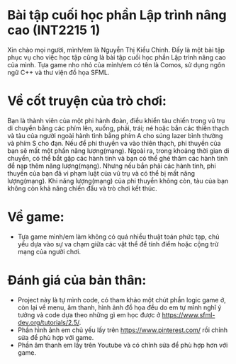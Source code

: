 # Bài tập cuối học phần Lập trình nâng cao (INT2215 1)
Xin chào mọi người, mình/em là Nguyễn Thị Kiều Chinh. Đấy là một bài tập phục vụ cho việc học tập cũng là bài tập cuối học phần Lập trình nâng cao của mình.
Tựa game nho nhỏ của mình/em có tên là Comos, sử dụng ngôn ngữ C++ và thư viện đồ họa SFML.
# Về cốt truyện của trò chơi:

Bạn là thành viên của một phi hành đoàn, điều khiển tàu chiến trong vũ trụ di chuyển bằng các phím lên, xuống, phải, trái; né hoặc bắn các thiên thạch và tàu của người ngoài hành tình bằng phím A cho súng lazer bình thường và phím S cho đạn. Nếu để phi thuyền va vào thiên thạch, phi thuyền của bạn sẽ mất một phần năng lượng(mạng). Ngoài ra, trong khoảng thời gian di chuyển, có thể bắt gặp các hành tinh và bạn có thể ghé thăm các hành tinh để nạp thêm năng lượng(mạng). Nhưng nếu bắn phải các hành tinh, phi thuyền của bạn đã vi phạm luật của vũ trụ và có thể bị mất năng lượng(mạng). Khi năng lượng(mạng) của phi thuyền không còn, tàu của bạn không còn khả năng chiến đấu và trò chơi kết thúc.

# Về game:

- Tựa game mình/em làm không có quá nhiều thuật toán phức tạp, chủ yếu dựa vào sự va chạm giữa các vật thể để tính điểm hoặc cộng trừ mạng của người chơi. 
# Đánh giá của bản thân:

 - Project này là tự mình code, có tham khảo một chút phần logic game ở, còn lại về menu, âm thanh, hình ảnh đồ họa đều do em tự mình nghĩ ý tưởng và code dựa theo những gì em học được ở https://www.sfml-dev.org/tutorials/2.5/. 
 - Phần hình ảnh em chủ yếu lấy trên https://www.pinterest.com/ rồi chỉnh sửa để phù hợp với game.
 - Phần âm thanh em lấy trên Youtube và có chỉnh sửa để phù hợp hơn với game.
